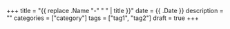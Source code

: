 +++
title = "{{ replace .Name "-" " " | title }}"
date = {{ .Date }}
description = ""
categories = ["category"]
tags = ["tag1", "tag2"]
draft = true
+++

